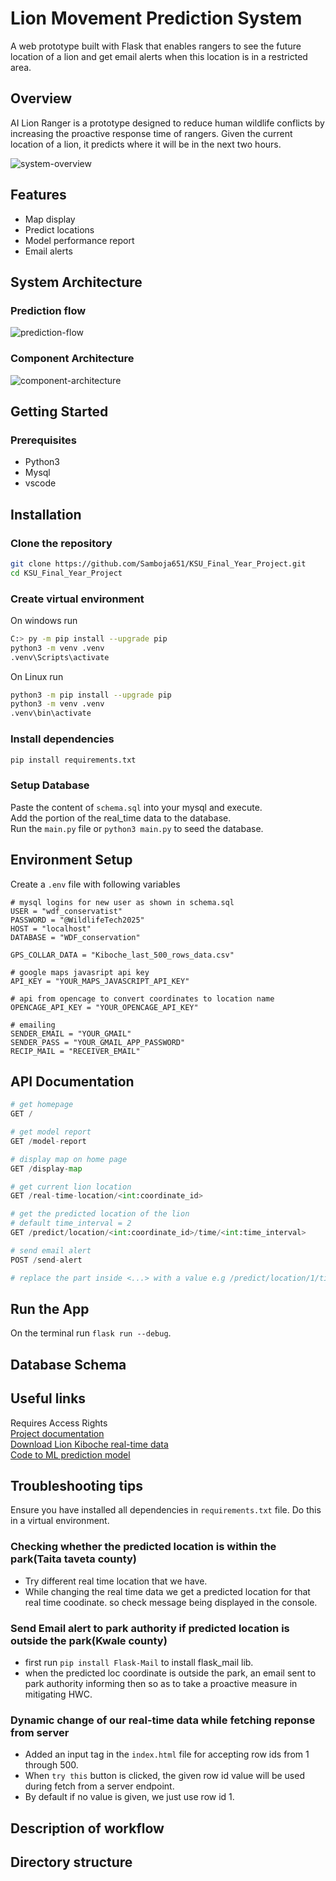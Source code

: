 # Lion Movement Prediction System

A web prototype built with Flask that enables rangers to see the future location of a lion and get email alerts when this location is in a restricted area.

## Overview

AI Lion Ranger is a prototype designed to reduce human wildlife conflicts by increasing the proactive response time of rangers. Given the current location of a lion, it predicts where it will be in the next two hours.

![system-overview](./static/images/system-overview.png)

## Features

- Map display
- Predict locations
- Model performance report
- Email alerts

## System Architecture

### Prediction flow

![prediction-flow](./static/images/prediction-flow.png)

### Component Architecture

![component-architecture](./static/images/component-architecture.png)

## Getting Started

### Prerequisites

- Python3
- Mysql
- vscode

## Installation

### Clone the repository

```bash
git clone https://github.com/Samboja651/KSU_Final_Year_Project.git
cd KSU_Final_Year_Project
```

### Create virtual environment

On windows run

```bash
C:> py -m pip install --upgrade pip
python3 -m venv .venv
.venv\Scripts\activate
```

On Linux run

```bash
python3 -m pip install --upgrade pip
python3 -m venv .venv
.venv\bin\activate
```

### Install dependencies

```bash
pip install requirements.txt
```

### Setup Database

Paste the content of `schema.sql` into your mysql and execute.\
Add the portion of the real_time data to the database.\
Run the `main.py` file or `python3 main.py` to seed the database.

## Environment Setup

Create a `.env` file with following variables

```env
# mysql logins for new user as shown in schema.sql
USER = "wdf_conservatist"
PASSWORD = "@WildlifeTech2025"
HOST = "localhost"
DATABASE = "WDF_conservation"

GPS_COLLAR_DATA = "Kiboche_last_500_rows_data.csv"

# google maps javasript api key
API_KEY = "YOUR_MAPS_JAVASCRIPT_API_KEY"

# api from opencage to convert coordinates to location name
OPENCAGE_API_KEY = "YOUR_OPENCAGE_API_KEY"

# emailing
SENDER_EMAIL = "YOUR_GMAIL"
SENDER_PASS = "YOUR_GMAIL_APP_PASSWORD"
RECIP_MAIL = "RECEIVER_EMAIL"
```

## API Documentation

```python
# get homepage
GET /

# get model report
GET /model-report

# display map on home page
GET /display-map

# get current lion location
GET /real-time-location/<int:coordinate_id>

# get the predicted location of the lion
# default time_interval = 2
GET /predict/location/<int:coordinate_id>/time/<int:time_interval>

# send email alert
POST /send-alert

# replace the part inside <...> with a value e.g /predict/location/1/time/2"
```

## Run the App

On the terminal run `flask run --debug`.

## Database Schema

## Useful links

Requires Access Rights\
[Project documentation](https://onedrive.live.com/view?id=43505624473455EF!3340&resid=43505624473455EF!3340&authkey=!ArLn6xbCh_7MAEs&wdo=2&cid=43505624473455ef)\
[Download Lion Kiboche real-time data](https://drive.google.com/uc?id=1N9gEm56eMsf8qcRi3JwQzn2n4cxiuDsA&export=download)\
[Code to ML prediction model](https://colab.research.google.com/drive/1eLzl6sPXAiUuNLhWkPMxFJgJbLa70__4?usp=sharing)

## Troubleshooting tips

Ensure you have installed all dependencies in `requirements.txt` file. Do this in a virtual environment.

### Checking whether the predicted location is within the park(Taita taveta county)

- Try different real time location that we have.
- While changing the real time data we get a predicted location for that real time coodinate. so check message being displayed in the console.

### Send Email alert to park authority if predicted location is outside the park(Kwale county)

- first run `pip install Flask-Mail` to install flask_mail lib.
- when the predicted loc coordinate is outside the park, an email sent to park authority informing then so as to take a proactive measure in mitigating HWC.

### Dynamic change of our real-time data while fetching reponse from server

- Added an input tag in the `index.html` file for accepting row ids from 1 through 500.
- When `try this` button is clicked, the given row id value will be used during fetch from a server endpoint.
- By default if no value is given, we just use row id 1.

## Description of workflow

## Directory structure
